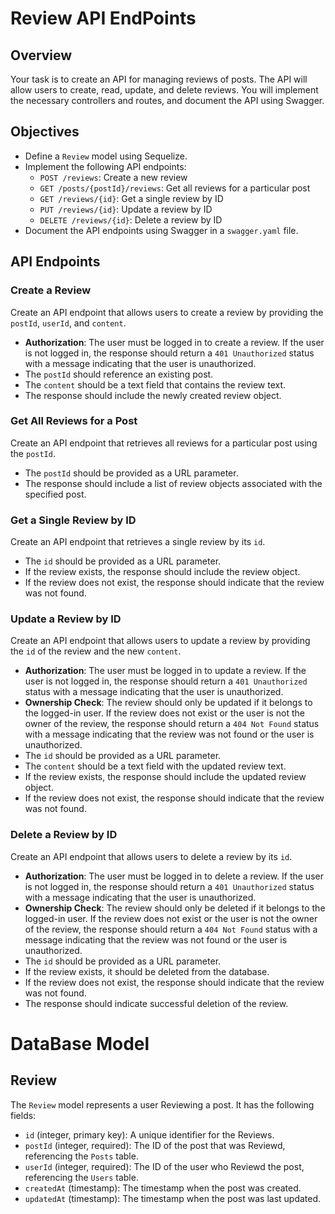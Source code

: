 # Review API EndPoints

## Overview

Your task is to create an API for managing reviews of posts. The API will allow users to create, read, update, and delete reviews. You will implement the necessary controllers and routes, and document the API using Swagger.

## Objectives

- Define a `Review` model using Sequelize.
- Implement the following API endpoints:
  - `POST /reviews`: Create a new review
  - `GET /posts/{postId}/reviews`: Get all reviews for a particular post
  - `GET /reviews/{id}`: Get a single review by ID
  - `PUT /reviews/{id}`: Update a review by ID
  - `DELETE /reviews/{id}`: Delete a review by ID
- Document the API endpoints using Swagger in a `swagger.yaml` file.

## API Endpoints

### Create a Review

Create an API endpoint that allows users to create a review by providing the `postId`, `userId`, and `content`.

- **Authorization**: The user must be logged in to create a review. If the user is not logged in, the response should return a `401 Unauthorized` status with a message indicating that the user is unauthorized.
- The `postId` should reference an existing post.
- The `content` should be a text field that contains the review text.
- The response should include the newly created review object.

### Get All Reviews for a Post

Create an API endpoint that retrieves all reviews for a particular post using the `postId`.

- The `postId` should be provided as a URL parameter.
- The response should include a list of review objects associated with the specified post.

### Get a Single Review by ID

Create an API endpoint that retrieves a single review by its `id`.

- The `id` should be provided as a URL parameter.
- If the review exists, the response should include the review object.
- If the review does not exist, the response should indicate that the review was not found.

### Update a Review by ID

Create an API endpoint that allows users to update a review by providing the `id` of the review and the new `content`.

- **Authorization**: The user must be logged in to update a review. If the user is not logged in, the response should return a `401 Unauthorized` status with a message indicating that the user is unauthorized.
- **Ownership Check**: The review should only be updated if it belongs to the logged-in user. If the review does not exist or the user is not the owner of the review, the response should return a `404 Not Found` status with a message indicating that the review was not found or the user is unauthorized.
- The `id` should be provided as a URL parameter.
- The `content` should be a text field with the updated review text.
- If the review exists, the response should include the updated review object.
- If the review does not exist, the response should indicate that the review was not found.

### Delete a Review by ID

Create an API endpoint that allows users to delete a review by its `id`.

- **Authorization**: The user must be logged in to delete a review. If the user is not logged in, the response should return a `401 Unauthorized` status with a message indicating that the user is unauthorized.
- **Ownership Check**: The review should only be deleted if it belongs to the logged-in user. If the review does not exist or the user is not the owner of the review, the response should return a `404 Not Found` status with a message indicating that the review was not found or the user is unauthorized.
- The `id` should be provided as a URL parameter.
- If the review exists, it should be deleted from the database.
- If the review does not exist, the response should indicate that the review was not found.
- The response should indicate successful deletion of the review.

# DataBase Model

## Review

The `Review` model represents a user Reviewing a post. It has the following fields:

- `id` (integer, primary key): A unique identifier for the Reviews.
- `postId` (integer, required): The ID of the post that was Reviewd, referencing the `Posts` table.
- `userId` (integer, required): The ID of the user who Reviewd the post, referencing the `Users` table.
- `createdAt` (timestamp): The timestamp when the post was created.
- `updatedAt` (timestamp): The timestamp when the post was last updated.
